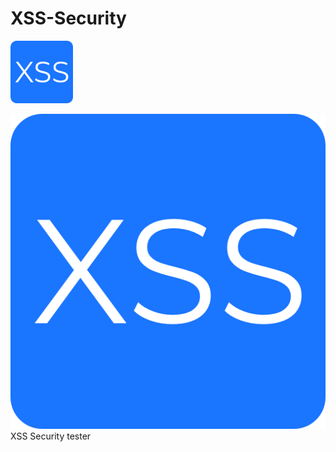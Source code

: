# XSS-Security
<img src="https://github.com/itsraval/XSS-Security/blob/main/public/images/favicon.png?" width="100" height="100">

![favicon](https://github.com/itsraval/XSS-Security/blob/main/public/images/favicon.png?raw=true)
XSS Security tester
